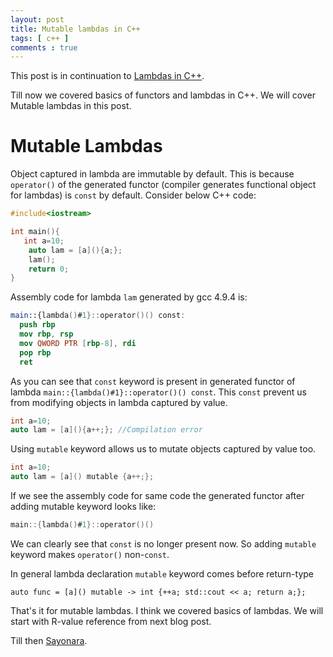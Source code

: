 ```yaml
---
layout: post
title: Mutable lambdas in C++ 
tags: [ c++ ]
comments : true
---
```


This post is in continuation to [Lambdas in C++](https://mayankj08.github.io/2017/07/23/Lambdas-In-C++/).

Till now we covered basics of functors and lambdas in C++. We will cover Mutable lambdas in this post.

# Mutable Lambdas

Object captured in lambda are immutable by default. This is because `operator()` of the generated functor (compiler generates functional object for lambdas) is `const` by default. Consider below C++ code:

```c
#include<iostream>

int main(){
   int a=10;
    auto lam = [a](){a;};
    lam();
    return 0;
}
```

Assembly code for lambda `lam` generated by gcc 4.9.4 is:

```nasm
main::{lambda()#1}::operator()() const:
  push rbp
  mov rbp, rsp
  mov QWORD PTR [rbp-8], rdi
  pop rbp
  ret
```

As you can see that `const` keyword is present in generated functor of lambda `main::{lambda()#1}::operator()() const`. This `const` prevent us from modifying objects in lambda captured by value. 

```c
int a=10;
auto lam = [a](){a++;}; //Compilation error 
```

Using `mutable` keyword allows us to mutate objects captured by value too. 

```c
int a=10;
auto lam = [a]() mutable {a++;};
```

If we see the assembly code for same code the generated functor after adding mutable keyword looks like:

```c
main::{lambda()#1}::operator()()
```

We can clearly see that `const` is no longer present now. So adding `mutable` keyword makes `operator()` non-`const`.

In general lambda declaration `mutable` keyword comes before return-type

`auto func = [a]() mutable -> int {++a; std::cout << a; return a;};` 

That's it for mutable lambdas. I think we covered basics of lambdas. We will start with R-value reference from next blog post. 

Till then [Sayonara](https://www.google.com/#q=sayonara).

